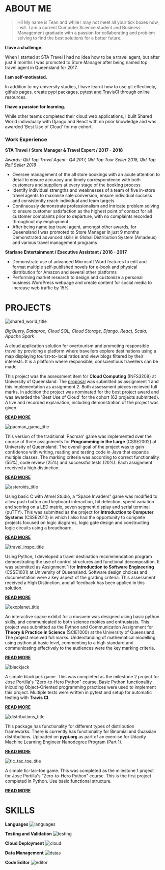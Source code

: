 # **ABOUT ME**

>Hi! My name is Tean and while I may not meet all your tick boxes now, I will. I am a current Computer Science student and Business Management graduate with a passion for collaborating and problem solving to find the best solutions for a better future.

**I love a challenge.** 

When I started at STA Travel I had no idea how to be a travel agent, but after just 9 months I was promoted to Store Manager after being named top travel agent in Queensland for 2017. 

**I am self-motivated.**

In addition to my university studies, I have learnt how to use git effectively, github pages, create pypi packages, pytest and TravisCI through online resources. 

**I have a passion for learning.**

While other teams completed their cloud web applications, I built Shared World individually with Django and React with no prior knowledge and was awarded ‘Best Use of Cloud’ for my cohort.

### Work Experience

**STA Travel / Store Manager & Travel Expert / 2017 - 2018**

_Awards: Qld Top Travel Agent– Q4 2017, Qld Top Tour Seller 2018, Qld Top Rail Seller 2018_

- Oversee management of the all store bookings with an acute attention to detail to ensure accuracy and timely correspondence with both customers and suppliers at every stage of the booking process
- Identify individual strengths and weaknesses of a team of five in-store travel agents to maximise sale conversion, ensure individual success and consistently reach individual and team targets
- Continuously demonstrate professionalism and intricate problem solving to ensure customer satisfaction as the highest point of contact for all customer complaints prior to departure, with no complaints recorded throughout my employment
- After being name top travel agent, amongst other awards, for Queensland I was promoted to Store Manager in just 9 months
Demonstrated advanced skills in Global Distribution System (Amadeus) and various travel management programs

**Starlane Entertainment / Executive Assistant / 2016 - 2017**
- Demonstrate use of advanced Microsoft Word features to edit and format multiple self-published novels for e-book and physical distribution for Amazon and several other platforms
- Performing market research  to design and customize a personal business WordPress webpage and create content for social media to increase web traffic by 15%

# **PROJECTS**

![shared_world_title](https://user-images.githubusercontent.com/19520346/71760556-3f37f900-2f0b-11ea-80ef-63285f96b486.PNG)

_BigQuery, Dataproc, Cloud SQL, Cloud Storage, Django, React, Scala, Apache Spark_

A cloud application solution for overtourism and promoting responsible travel by providing a platform where travellers explore destinations using a map displaying tourist-to-local ratios and view blogs filtered by their interests. It is a platform where responsible, conscientious travellers can be made. 

This project was the assessment item for **Cloud Computing** (INFS3208) at University of Queensland. The [proposal](https://teanlouise.github.io/shared-world/proposal) was submitted as assignment 1 and this implementation as assignment 2. Both assessment pieces recieved full marks. In addition the project was nominated for the best project award and was awarded the 'Best Use of Cloud' for the cohort (62 projects submitted). A live and recorded explanation, including demonstration of the project was given.  

[**READ MORE**](https://teanlouise.github.io/shared-world) 

![pacman_game_title](https://user-images.githubusercontent.com/19520346/71760528-d0f33680-2f0a-11ea-8c11-86afaa22551c.PNG)

This version of the traditional 'Pacman' game was implemented over the course of three assignments for **Programming in the Large** (CSSE2002) at University of Queensland. The overall goal of the project was to gain confidence with writing, reading and testing code in Java that expands multiple classes. The marking criteria was according to correct functionality (55%), code review (25%) and successful tests (20%). Each assignment received a high distinction.

[**READ MORE**](https://teanlouise.github.io/Pacman-Game/)

![asteroids_title](https://user-images.githubusercontent.com/19520346/71760555-3cd59f00-2f0b-11ea-8898-5d0e1483d9aa.PNG)

Using basic C with Atmel Studio, a “Space Invaders” game was modified to allow push button and keyboard interaction, hit detection, speed variation and scoring on a LED matrix, seven segment display and serial terminal (puTTY). This was submitted as the project for **Introduction to Computer Systems** (CSSE2010) in which I also had the opportunity to complete projects focused on logic diagrams, logic gate design and constructing logic circuits using a breadboard. 

[**READ MORE**](https://teanlouise.github.io/Asteroids/)

![travel_inspo_title](https://user-images.githubusercontent.com/19520346/71760553-3b0bdb80-2f0b-11ea-80a5-aa457081812f.PNG)

Using Python, I developed a travel destination recommendation program demonstrating the use of control structures and functional decomposition. It was submitted as Assignment 1 for **Introduction to Software Engineering** (CSSE1001) at University of Queensland. Software design choices and documentation were a key aspect of the grading criteria. This assessment received a High Distinction, and all feedback has been applied in this solution.

[**READ MORE**](https://teanlouise.github.io/Travel-Inspiration/)

![exoplanet_title](https://user-images.githubusercontent.com/19520346/73152900-5a1e1780-411d-11ea-9ec3-d88945a6fed0.PNG)

An interactive space exhibit for a musuem was designed using basic python skills, and communicated to both science rookies and enthusiasts. This project was submitted as the Python and Communication Assignment for **Theory & Practice in Science** (SCIE1000) at the University of Queensland. The project received full marks. Understanding of mathematical modelling, using python at basic level, commenting to a high standard and communicating effectively to the audiences were the key marking criteria.

[**READ MORE**](https://teanlouise.github.io/Exploring-Our-Galaxy/)

![blackjack](https://user-images.githubusercontent.com/19520346/71759847-58d34380-2eff-11ea-8ac5-f833cc0d988c.PNG)

A simple blackjack game. This was completed as the milestone 2 project for Jose Portilla's "Zero-to-Hero Python" course. Basic Python functionality inlcuding Object-Oriented programming practices were used to implement this project. Multiple tests were written in pytest and setup for automatic testing with **Travis CI**.

[**READ MORE**](https://teanlouise.github.io/Blackjack/)

![distributions_title](https://user-images.githubusercontent.com/19520346/72115324-60c53480-3392-11ea-81ce-44032537a75d.png)

This package has functionality for different types of distribution frameworks. There is currently has functionality for Binomial and Guassian distributions. Uploaded on **pypi.org** as part of an exercise for Udacity Machine Learning Engineer Nanodegree Program (Part 1).

[**READ MORE**](https://teanlouise.github.io/Distributions-Package/)

![tic_tac_toe_title](https://user-images.githubusercontent.com/19520346/71760513-a43f1f00-2f0a-11ea-907e-323e156e2154.PNG)

A simple tic-tac-toe game. This was completed as the milestone 1 project for Jose Portilla's "Zero-to-Hero Python" course. This is the first project completed in Python. Use basic functional structure.

[**READ MORE**](https://teanlouise.github.io/Tic-Tac-Toe/)

# **SKILLS**

**Languages**
![languages](https://user-images.githubusercontent.com/19520346/75623627-8daa0100-5bf7-11ea-9835-0ccdc5435b59.png)

**Testing and Validation**
![testing](https://user-images.githubusercontent.com/19520346/75623626-8d116a80-5bf7-11ea-9293-26485d65ae1f.png)

**Cloud Deployment**
![cloud](https://user-images.githubusercontent.com/19520346/75623625-8c78d400-5bf7-11ea-8e43-792a34dfd709.png)

**Data Management**
![datas](https://user-images.githubusercontent.com/19520346/75623624-8b47a700-5bf7-11ea-8349-07111777f147.png)

**Code Editor**
![editor](https://user-images.githubusercontent.com/19520346/75623648-c9dd6180-5bf7-11ea-8527-525d205f1dd4.png)
